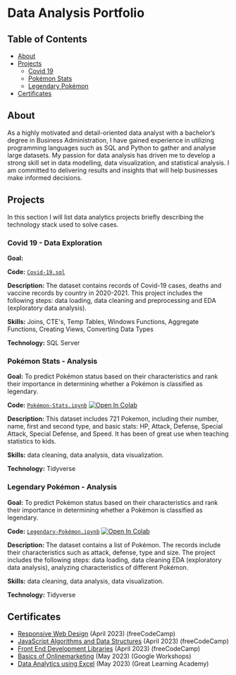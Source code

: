 # Data Analysis Portfolio


## Table of Contents
- [About](https://github.com/blackcrowX/Data-Analysis-Portfolio/blob/main/README.md#about)
- [Projects](https://github.com/blackcrowX/Data-Analysis-Portfolio/blob/main/README.md#projects)
  - [Covid 19](https://github.com/blackcrowX/Data-Analysis-Portfolio/blob/main/Covid-2019.sql)
  - [Pokémon Stats](https://github.com/blackcrowX/Data-Analysis-Portfolio/blob/main/Pok%C3%A9mon-Stats.ipynb)
  - [Legendary Pokémon](https://github.com/blackcrowX/Data-Analysis-Portfolio/blob/main/Legendary-Pok%C3%A9mon.ipynb)
- [Certificates](https://github.com/blackcrowX/Data-Analysis-Portfolio/blob/main/README.md#certificates)


## About
As a highly motivated and detail-oriented data analyst with a bachelor’s degree in Business Administration, I have gained experience in utilizing programming languages such as SQL and Python to gather and analyse large datasets. My passion for data analysis has driven me to develop a strong skill set in data modelling, data visualization, and statistical analysis. I am committed to delivering results and insights that will help businesses make informed decisions.


## Projects
In this section I will list data analytics projects briefly describing the technology stack used to solve cases.


### Covid 19 - Data Exploration

**Goal:**

**Code:** [`Covid-19.sql`](https://github.com/blackcrowX/Data-Analysis-Portfolio/blob/main/Covid-2019.sql)

**Description:** The dataset contains records of Covid-19 cases, deaths and vaccine records by country in 2020-2021. This project includes the following steps: data loading, data cleaning and preprocessing and EDA (exploratory data analysis).

**Skills:** Joins, CTE's, Temp Tables, Windows Functions, Aggregate Functions, Creating Views, Converting Data Types

**Technology:** SQL Server


### Pokémon Stats - Analysis

**Goal:** To predict Pokémon status based on their characteristics and rank their importance in determining whether a Pokémon is classified as legendary.

**Code:** [`Pokémon-Stats.ipynb`](https://github.com/blackcrowX/Data-Analysis-Portfolio/blob/main/Pok%C3%A9mon-Stats.ipynb)
          [![Open In Colab](https://colab.research.google.com/assets/colab-badge.svg)](https://colab.research.google.com/github.com/blackcrowX/Data-Analysis-Portfolio/blob/main/Pok%C3%A9mon-Stats.ipynb)

**Description:** This dataset includes 721 Pokemon, including their number, name, first and second type, and basic stats: HP, Attack, Defense, Special Attack, Special Defense, and Speed. It has been of great use when teaching statistics to kids.

**Skills:** data cleaning, data analysis, data visualization.

**Technology:** Tidyverse 


### Legendary Pokémon - Analysis

**Goal:** To predict Pokémon status based on their characteristics and rank their importance in determining whether a Pokémon is classified as legendary.

**Code:** [`Legendary-Pokémon.ipynb`](https://github.com/blackcrowX/Data-Analysis-Portfolio/blob/main/Legendary-Pok%C3%A9mon.ipynb)
          [![Open In Colab](https://colab.research.google.com/assets/colab-badge.svg)](https://colab.research.google.com/github.com/blackcrowX/Data-Analysis-Portfolio/blob/main/Legendary-Pok%C3%A9mon.ipynb)

**Description:** The dataset contains a list of  Pokémon.  The records include their characteristics such as attack, defense, type and size. The project includes the following steps: data loading, data cleaning EDA (exploratory data analysis), analyzing characteristics of different Pokémon.

**Skills:** data cleaning, data analysis, data visualization.

**Technology:** Tidyverse 


## Certificates
- [Responsive Web Design](https://drive.google.com/file/d/1PO33pislQsTZ_XuU4AsNH7mIsVWd0e1n/view?usp=sharing) (April 2023) (freeCodeCamp)
- [JavaScript Algorithms and Data Structures](https://drive.google.com/file/d/1oJ0w60LNJyLpO5dHZhpHK4Ge88vcVUvb/view?usp=sharing) (April 2023) (freeCodeCamp)
- [Front End Development Libraries](https://drive.google.com/file/d/1qNTQjqRmA6KlArEhipUQRzaRKwCvD8TR/view?usp=sharing) (April 2023) (freeCodeCamp)
- [Basics of Onlinemarketing](https://drive.google.com/file/d/1GniCDZSU1CODpTuh49TOUrBMx7VI9anY/view?usp=sharing) (May 2023) (Google Workshops)
- [Data Analytics using Excel](https://drive.google.com/file/d/1BN-oPF54H449OeDzqHEILfNDnIm_PEGt/view?usp=sharing) (May 2023) (Great Learning Academy)
